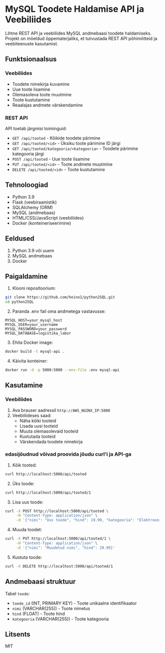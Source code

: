 # MySQL Toodete Haldamise API ja Veebiliides

Lihtne REST API ja veebiliides MySQL andmebaasi toodete haldamiseks. Projekt on mõeldud õppematerjaliks, et tutvustada REST API põhimõtteid ja veebiteenuste kasutamist.

## Funktsionaalsus

### Veebiliides
- Toodete nimekirja kuvamine
- Uue toote lisamine
- Olemasoleva toote muutmine
- Toote kustutamine
- Reaalajas andmete värskendamine

### REST API
API toetab järgmisi toiminguid:
- `GET /api/tooted` - Kõikide toodete pärimine
- `GET /api/tooted/<id>` - Üksiku toote pärimine ID järgi
- `GET /api/tooted/kategooria/<kategooria>` - Toodete pärimine kategooria järgi
- `POST /api/tooted` - Uue toote lisamine
- `PUT /api/tooted/<id>` - Toote andmete muutmine
- `DELETE /api/tooted/<id>` - Toote kustutamine

## Tehnoloogiad

- Python 3.9
- Flask (veebiraamistik)
- SQLAlchemy (ORM)
- MySQL (andmebaas)
- HTML/CSS/JavaScript (veebiliides)
- Docker (konteineriseerimine)

## Eeldused

1. Python 3.9 või uuem
2. MySQL andmebaas
3. Docker 

## Paigaldamine


1. Klooni repositoorium:
```bash
git clone https://github.com/heino1/python2SQL.git
cd python2SQL
```

2. Paranda .env fail oma andmetega vastavusse:
```
MYSQL_HOST=your_mysql_host
MYSQL_USER=your_username
MYSQL_PASSWORD=your_password
MYSQL_DATABASE=logistika_labor
```

3. Ehita Docker image:
```bash
docker build -t mysql-api .
```

4. Käivita konteiner:
```bash
docker run -d -p 5000:5000 --env-file .env mysql-api
```

## Kasutamine

### Veebiliides

1. Ava brauser aadressil `http://AWS_NGINX_IP:5000`
2. Veebiliideses saad:
   - Näha kõiki tooteid
   - Lisada uusi tooteid
   - Muuta olemasolevaid tooteid
   - Kustutada tooteid
   - Värskendada toodete nimekirja

### edasijõudnud võivad proovida jõudu curl'i ja API-ga

1. Kõik tooted:
```bash
curl http://localhost:5000/api/tooted
```

2. Üks toode:
```bash
curl http://localhost:5000/api/tooted/1
```

3. Lisa uus toode:
```bash
curl -X POST http://localhost:5000/api/tooted \
     -H "Content-Type: application/json" \
     -d '{"nimi": "Uus toode", "hind": 19.99, "kategooria": "Elektroonika"}'
```

4. Muuda toodet:
```bash
curl -X PUT http://localhost:5000/api/tooted/1 \
     -H "Content-Type: application/json" \
     -d '{"nimi": "Muudetud nimi", "hind": 29.99}'
```

5. Kustuta toode:
```bash
curl -X DELETE http://localhost:5000/api/tooted/1
```

## Andmebaasi struktuur

Tabel `toode`:
- `toode_id` (INT, PRIMARY KEY) - Toote unikaalne identifikaator
- `nimi` (VARCHAR(255)) - Toote nimetus
- `hind` (FLOAT) - Toote hind
- `kategooria` (VARCHAR(255)) - Toote kategooria

## Litsents

MIT 